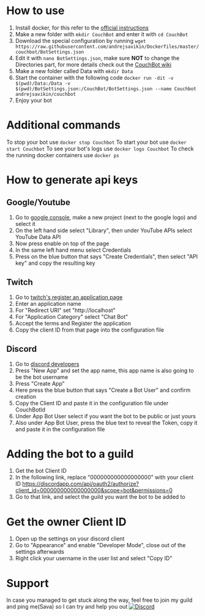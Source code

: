 # How to use
1. Install docker, for this refer to the [official instructions](https://docs.docker.com/engine/installation/#supported-platforms)
2. Make a new folder with `mkdir CouchBot` and enter it with `cd CouchBot`
3. Download the special configuration by running `wget https://raw.githubusercontent.com/andrejsavikin/Dockerfiles/master/couchbot/BotSettings.json`
4. Edit it with `nano BotSettings.json`, make sure **NOT** to change the Directories part, for more details check out the [CouchBot wiki](#how-to-generate-api-keys)
5. Make a new folder called Data with `mkdir Data`
6. Start the container with the following code `docker run -dit -v $(pwd)/Data:/Data -v $(pwd)/BotSettings.json:/CouchBot/BotSettings.json --name Couchbot andrejsavikin/couchbot`
7. Enjoy your bot

# Additional commands
To stop your bot use `docker stop Couchbot`
To start your bot use `docker start Couchbot`
To see your bot's logs use `docker logs Couchbot`
To check the running docker containers use `docker ps`

# How to generate api keys
## Google/Youtube
1. Go to [google console](https://console.developers.google.com/), make a new project (next to the google logo) and select it
2. On the left hand side select "Library", then under YouTube APIs select YouTube Data API
3. Now press enable on top of the page
4. In the same left hand menu select Credentials
5. Press on the blue button that says "Create Credentials", then select "API key" and copy the resulting key

## Twitch
1. Go to [twitch's register an application page](https://www.twitch.tv/kraken/oauth2/clients/new)
2. Enter an application name
3. For "Redirect URI" set "http://localhost"
4. For "Application Category" select "Chat Bot"
5. Accept the terms and Register the application
6. Copy the client ID from that page into the configuration file

## Discord
1. Go to [discord developers](https://discordapp.com/developers/applications/me)
2. Press "New App" and set the app name, this app name is also going to be the bot username
3. Press "Create App"
4. Here press the blue button that says "Create a Bot User" and confirm creation
5. Copy the Client ID and paste it in the configuration file under CouchBotId
6. Under App Bot User select if you want the bot to be public or just yours
7. Also under App Bot User, press the blue text to reveal the Token, copy it and paste it in the configuration file

# Adding the bot to a guild
1. Get the bot Client ID
2. In the following link, replace "000000000000000000" with your client ID https://discordapp.com/api/oauth2/authorize?client_id=000000000000000000&scope=bot&permissions=0
3. Go to that link, and select the guild you want the bot to be added to

# Get the owner Client ID
1. Open up the settings on your discord client
2. Go to "Appearance" and enable "Developer Mode", close out of the settings afterwards
3. Right click your username in the user list and select "Copy ID"

# Support
In case you managed to get stuck along the way, feel free to join my guild and ping me(Sava) so I can try and help you out
[![Discord](https://discordapp.com/api/guilds/69730004467986432/widget.png?style=banner4)](https://discord.gg/jBRvWct)
